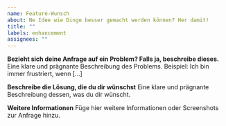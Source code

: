 ```yaml
---
name: Feature-Wunsch
about: Ne Idee wie Dinge besser gemacht werden können? Her damit!
title: ""
labels: enhancement
assignees: ""
---
```


**Bezieht sich deine Anfrage auf ein Problem? Falls ja, beschreibe dieses.**
Eine klare und prägnante Beschreibung des Problems. Beispiel: Ich bin immer frustriert, wenn [...]

**Beschreibe die Lösung, die du dir wünschst**
Eine klare und prägnante Beschreibung dessen, was du dir wünscht.

**Weitere Informationen**
Füge hier weitere Informationen oder Screenshots zur Anfrage hinzu.
